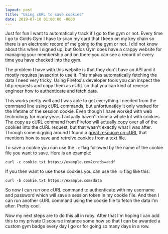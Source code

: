 ```yaml
---
layout: post
title: "Using cURL to save cookies"
date: 2019-07-10 01:00:00 -0600
---
```


Just for fun I want to automatically track if I go to the gym or not. Every time
I go to Golds Gym I have to scan my card that I keep on my key chain so there is
an electronic record of me going to the gym or not. I did not know about this
when I signed up, but Golds Gym does have a crappy website for managing your
membership and on there you can see a record of every time you have checked into
the gym.

The problem I have with this website is that they don't have an API and it
mostly requires javascript to use it. This makes automatically fetching the data
I need very tricky. Using Firefox's developer tools you can inspect the http
requests and copy them as cURL so that you can kind of reverse engineer how to
authenticate and fetch data.

This works pretty well and I was able to get everything I needed from the
command line using cURL commands, but unfortunatley it only worked for the
lifetime of the session cookie. Even though I have worked with web technology
for many years I actually haven't done a whole lot with cookies. The copy as
cURL command from Firefox will actually copy over all of the cookies into the
cURL request, but that wasn't exactly what I was after. Through some digging
around I found a [great resource on cURL][1] that mentions how to save and
retreive cookies from a text file.

To save a cookie you can use the `-c` flag followed by the name of the cookie
file you want to save. Here is an example:

``` text
curl -c cookie.txt https://example.com?creds=asdf
```

If you then want to use those cookies you can use the `-b` flag like this:

``` text
curl -b cookie.txt https://example.com/data
```

So now I can run one cURL command to authenticate with my username and password
which will save a session token in my cookie file. And then I can run another
cURL command using the cookie file to fetch the data I'm after. Pretty cool.

Now my next steps are to do this all in ruby. After that I'm hoping I can add
this to my private Discourse instance some how so that I can be awarded a custom
gym badge every day I go or for going so many days in a row.

[1]: https://ec.haxx.se/http-cookies.html
